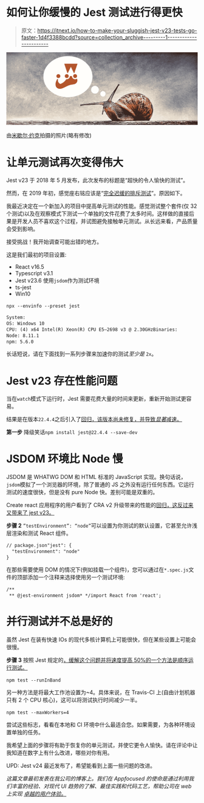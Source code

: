 # 如何让你缓慢的 Jest 测试进行得更快

> 原文：<https://itnext.io/how-to-make-your-sluggish-jest-v23-tests-go-faster-1d4f3388bcdd?source=collection_archive---------1----------------------->

![](img/620ac12c0eef5069ddb1162d99b6e3a5.png)

由[米歇尔·约克](https://www.pexels.com/@michelle-yorke-260837)拍摄的照片(略有修改)

# 让单元测试再次变得伟大

Jest v23 于 2018 年 5 月发布，此次发布的标题是“超快的令人愉快的测试”。

然而，在 2019 年初，感觉座右铭应该是“[完全迟缓的排斥测试](https://jestjs.io/blog/2018/05/29/jest-23-blazing-fast-delightful-testing.html)”。原因如下。

我最近决定在一个新加入的项目中提高单元测试的性能。感觉测试整个套件(仅 32 个测试)以及在观察模式下测试一个单独的文件花费了太多时间。这样做的直接后果是开发人员不喜欢这个过程，并试图避免接触单元测试。从长远来看，产品质量会受到影响。

接受挑战！我开始调查可能出错的地方。

这是我们最初的项目设置:

*   React v16.5
*   Typescript v3.1
*   Jest v23.6 使用`jsdom`作为测试环境
*   ts-jest
*   Win10

`npx --envinfo --preset jest`

```
System:
OS: Windows 10
CPU: (4) x64 Intel(R) Xeon(R) CPU E5–2698 v3 @ 2.30GHzBinaries:
Node: 8.11.1
npm: 5.6.0
```

长话短说，请在下面找到一系列步骤来加速你的测试*至少是* `2x`。

# Jest v23 存在性能问题

当在`watch`模式下运行时，Jest 需要花费大量的时间来更新，重新开始测试更容易。

结果是在版本`22.4.4`之后引入了[回归，该版本尚未修复，并导致*显著*减速。](https://github.com/facebook/jest/issues/6783)

**第一步** 降级笑话`npm install jest@22.4.4 --save-dev`

# JSDOM 环境比 Node 慢

JSDOM 是 WHATWG DOM 和 HTML 标准的 JavaScript 实现。换句话说，`jsdom`模拟了一个浏览器的环境，除了普通的 JS 之外没有运行任何东西。它运行测试的速度很快，但是没有 pure Node 快。差别可能是双重的。

Create react 应用程序的用户看到了 CRA v2 升级带来的性能的[回归，这反过来又带来了 jest v23。](https://github.com/facebook/create-react-app/issues/5304)

**步骤 2** `”testEnvironment”: “node”`可以设置为你测试的默认设置，它甚至允许浅层渲染和测试 React 组件。

```
// package.json"jest": {
  "testEnvironment": "node"
}
```

在那些需要使用 DOM 的情况下(例如挂载一个组件)，您可以通过在`*.spec.js`文件的顶部添加一个注释来选择使用另一个测试环境:

```
/**
 ** @jest-environment jsdom* */import React from 'react';
```

# 并行测试并不总是好的

虽然 Jest 在装有快速 IOs 的现代多核计算机上可能很快，但在某些设置上可能会很慢。

**步骤 3** 按照 Jest 规定的[，缓解这个问题并将速度提高 50%的一个方法是顺序运行测试。](https://jestjs.io/docs/en/troubleshooting)

`npm test --runInBand`

另一种方法是将最大工作池设置为~4。具体来说，在 Travis-CI 上(自由计划机器只有 2 个 CPU 核心)，这可以将测试执行时间减少一半。

`npm test --maxWorkers=4`

尝试这些标志，看看在本地和 CI 环境中什么最适合您。如果需要，为各种环境设置单独的任务。

我希望上面的步骤将有助于恢复你的单元测试，并使它更令人愉快。请在评论中让我知道在数字上有什么改进，哪些对你有用。

UPD: Jest v24 最近发布了，希望能看到上面一些问题的改进。

*这篇文章最初发表在我公司的博客上。我们在 Appfocused 的使命是通过利用我们丰富的经验、对现代 UI 趋势的了解、最佳实践和代码工艺，帮助公司在 web 上实现* [*卓越的用户体验。*](https://www.appfocused.com)